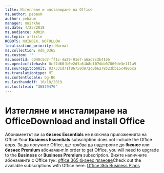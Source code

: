 ```yaml
---
title: Изтегляне и инсталиране на Office
ms.author: pebaum
author: pebaum
manager: mnirkhe
ms.date: 4/25/2018
ms.audience: Admin
ms.topic: article
ROBOTS: NOINDEX, NOFOLLOW
localization_priority: Normal
ms.collection: Adm_O365
ms.custom: ''
ms.assetid: c040c5d7-ff1c-4a29-91e7-a6ad7c3b410b
ms.openlocfilehash: 0cf7d60fb0e2d5a64b8df07dbb07060de3e111a9
ms.sourcegitcommit: 037331d71f06750d972c0b6278b23bb15c4806ca
ms.translationtype: MT
ms.contentlocale: bg-BG
ms.lasthandoff: 10/18/2019
ms.locfileid: "36529476"
---
```

# <a name="download-and-install-office"></a><span data-ttu-id="5f0f3-102">Изтегляне и инсталиране на Office</span><span class="sxs-lookup"><span data-stu-id="5f0f3-102">Download and install Office</span></span>

<span data-ttu-id="5f0f3-103">Абонаментът ви за **бизнес Essentials** не включва приложенията на Office.</span><span class="sxs-lookup"><span data-stu-id="5f0f3-103">Your **Business Essentials** subscription does not include the Office apps.</span></span> <span data-ttu-id="5f0f3-104">За да получите Office, ще трябва да надстроите до **бизнес** или **бизнес Premium** абонамент.</span><span class="sxs-lookup"><span data-stu-id="5f0f3-104">In order to get Office, you will need to upgrade to the **Business** or **Business Premium** subscription.</span></span> <span data-ttu-id="5f0f3-105">Вижте наличните абонаменти с Office тук: [office 365 бизнес планове](https://products.office.com/compare-all-microsoft-office-products?tab=2)</span><span class="sxs-lookup"><span data-stu-id="5f0f3-105">Check out the available subscriptions with Office here: [Office 365 Business Plans](https://products.office.com/compare-all-microsoft-office-products?tab=2)</span></span>
  


